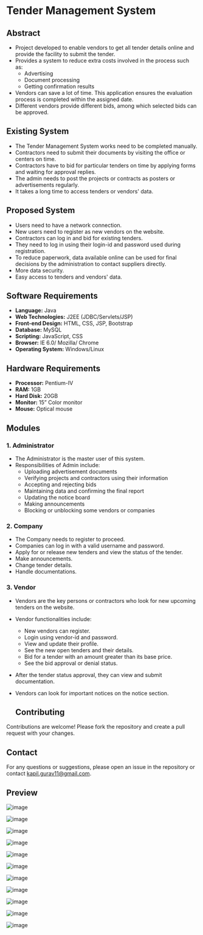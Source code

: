 # Tender Management System

## Abstract
- Project developed to enable vendors to get all tender details online and provide the facility to submit the tender.
- Provides a system to reduce extra costs involved in the process such as:
  - Advertising
  - Document processing
  - Getting confirmation results
- Vendors can save a lot of time. This application ensures the evaluation process is completed within the assigned date.
- Different vendors provide different bids, among which selected bids can be approved.

## Existing System
- The Tender Management System works need to be completed manually.
- Contractors need to submit their documents by visiting the office or centers on time.
- Contractors have to bid for particular tenders on time by applying forms and waiting for approval replies.
- The admin needs to post the projects or contracts as posters or advertisements regularly.
- It takes a long time to access tenders or vendors' data.

## Proposed System
- Users need to have a network connection.
- New users need to register as new vendors on the website.
- Contractors can log in and bid for existing tenders.
- They need to log in using their login-id and password used during registration.
- To reduce paperwork, data available online can be used for final decisions by the administration to contact suppliers directly.
- More data security.
- Easy access to tenders and vendors' data.

## Software Requirements
- **Language:** Java
- **Web Technologies:** J2EE (JDBC/Servlets/JSP)
- **Front-end Design:** HTML, CSS, JSP, Bootstrap
- **Database:** MySQL
- **Scripting:** JavaScript, CSS
- **Browser:** IE 6.0/ Mozilla/ Chrome
- **Operating System:** Windows/Linux

## Hardware Requirements
- **Processor:** Pentium-IV
- **RAM:** 1GB
- **Hard Disk:** 20GB
- **Monitor:** 15” Color monitor
- **Mouse:** Optical mouse

## Modules
### 1. Administrator
- The Administrator is the master user of this system.
- Responsibilities of Admin include:
  - Uploading advertisement documents
  - Verifying projects and contractors using their information
  - Accepting and rejecting bids
  - Maintaining data and confirming the final report
  - Updating the notice board
  - Making announcements
  - Blocking or unblocking some vendors or companies

### 2. Company
- The Company needs to register to proceed.
- Companies can log in with a valid username and password.
- Apply for or release new tenders and view the status of the tender.
- Make announcements.
- Change tender details.
- Handle documentations.

### 3. Vendor
- Vendors are the key persons or contractors who look for new upcoming tenders on the website.
- Vendor functionalities include:
  - New vendors can register.
  - Login using vendor-id and password.
  - View and update their profile.
  - See the new open tenders and their details.
  - Bid for a tender with an amount greater than its base price.
  - See the bid approval or denial status.
- After the tender status approval, they can view and submit documentation.
- Vendors can look for important notices on the notice section.

  ## Contributing

Contributions are welcome! Please fork the repository and create a pull request with your changes.

## Contact

For any questions or suggestions, please open an issue in the repository or contact [kapil.gurav11@gmail.com](mailto:kapil.gurav11@gmail.com).

## Preview

![image](https://github.com/Kapil-Gurav/Tender-Management/assets/160912998/d3075cc9-86ad-4f83-aa8a-e90bbd99fa29)

![image](https://github.com/Kapil-Gurav/Tender-Management/assets/160912998/54a98bd2-67bb-4337-a35e-12287914d601)

![image](https://github.com/Kapil-Gurav/Tender-Management/assets/160912998/9ba00d53-37fd-40ff-809e-14fb69543712)

![image](https://github.com/Kapil-Gurav/Tender-Management/assets/160912998/b9f2bf83-0e52-496c-a794-55b367348904)

![image](https://github.com/Kapil-Gurav/Tender-Management/assets/160912998/5ebe5392-e101-4984-8dc0-947f1f5e1349)

![image](https://github.com/Kapil-Gurav/Tender-Management/assets/160912998/8d45f471-0011-485a-973c-ebfd164f03d7)

![image](https://github.com/Kapil-Gurav/Tender-Management/assets/160912998/d262876c-684b-4b00-abe7-56af8703e520)

![image](https://github.com/Kapil-Gurav/Tender-Management/assets/160912998/1aaa6e9c-1472-4387-9e70-d4bd900d81d1)

![image](https://github.com/Kapil-Gurav/Tender-Management/assets/160912998/4e3c1e0c-a318-4c9a-ac8c-ca7b69d3539a)

![image](https://github.com/Kapil-Gurav/Tender-Management/assets/160912998/5f322744-ac63-479d-803a-88785cae2ccc)

![image](https://github.com/Kapil-Gurav/Tender-Management/assets/160912998/d2594a88-3969-4308-a258-ff0bea0b9dc4)
